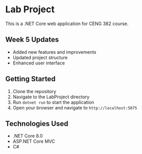# Lab Project

This is a .NET Core web application for CENG 382 course.

## Week 5 Updates
- Added new features and improvements
- Updated project structure
- Enhanced user interface

## Getting Started
1. Clone the repository
2. Navigate to the LabProject directory
3. Run `dotnet run` to start the application
4. Open your browser and navigate to `http://localhost:5075`

## Technologies Used
- .NET Core 8.0
- ASP.NET Core MVC
- C# 